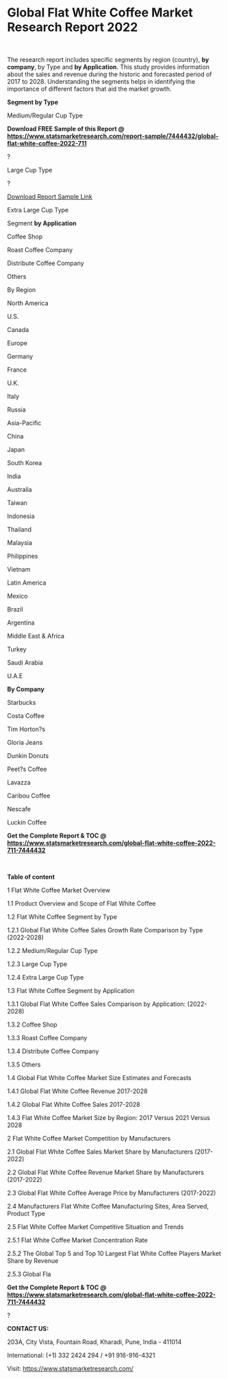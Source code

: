 <h1>Global Flat White Coffee Market Research Report 2022</h1><br/><p>The research report includes specific segments by region (country), <strong>by company</strong>, by Type and <strong>by Application</strong>. This study provides information about the sales and revenue during the historic and forecasted period of 2017 to 2028. Understanding the segments helps in identifying the importance of different factors that aid the market growth.</p>
 
 
 
 <p><strong>Segment by Type</strong></p>
 
 
 
 <p>Medium/Regular Cup Type</p>
 
 
 
 <div><b>Download FREE Sample of this Report @ <a href="https://www.statsmarketresearch.com/download-free-sample/7444432/global-flat-white-coffee-2022-711">https://www.statsmarketresearch.com/report-sample/7444432/global-flat-white-coffee-2022-711</a></b></div>
 
 
 
 <p>? </p>
 
 
 
 <p>Large Cup Type</p>
 
 
 
 <p>? </p>
 
 
 
 <p><a href="https://www.statsmarketresearch.com/download-free-sample/7444432/global-flat-white-coffee-2022-711">Download Report Sample Link</a></p>
 
 
 
 <p>Extra Large Cup Type</p>
 
 
 
 <p>Segment <strong>by Application</strong></p>
 
 
 
 <p>Coffee Shop</p>
 
 
 
 <p>Roast Coffee Company</p>
 
 
 
 <p>Distribute Coffee Company</p>
 
 
 
 <p>Others</p>
 
 
 
 <p>By Region</p>
 
 
 
 <p>North America</p>
 
 
 
 <p>U.S.</p>
 
 
 
 <p>Canada</p>
 
 
 
 <p>Europe</p>
 
 
 
 <p>Germany</p>
 
 
 
 <p>France</p>
 
 
 
 <p>U.K.</p>
 
 
 
 <p>Italy</p>
 
 
 
 <p>Russia</p>
 
 
 
 <p>Asia-Pacific</p>
 
 
 
 <p>China</p>
 
 
 
 <p>Japan</p>
 
 
 
 <p>South Korea</p>
 
 
 
 <p>India</p>
 
 
 
 <p>Australia</p>
 
 
 
 <p>Taiwan</p>
 
 
 
 <p>Indonesia</p>
 
 
 
 <p>Thailand</p>
 
 
 
 <p>Malaysia</p>
 
 
 
 <p>Philippines</p>
 
 
 
 <p>Vietnam</p>
 
 
 
 <p>Latin America</p>
 
 
 
 <p>Mexico</p>
 
 
 
 <p>Brazil</p>
 
 
 
 <p>Argentina</p>
 
 
 
 <p>Middle East & Africa</p>
 
 
 
 <p>Turkey</p>
 
 
 
 <p>Saudi Arabia</p>
 
 
 
 <p>U.A.E</p>
 
 
 
 <p><strong>By Company</strong></p>
 
 
 
 <p>Starbucks</p>
 
 
 
 <p>Costa Coffee</p>
 
 
 
 <p>Tim Horton?s</p>
 
 
 
 <p>Gloria Jeans</p>
 
 
 
 <p>Dunkin Donuts</p>
 
 
 
 <p>Peet?s Coffee</p>
 
 
 
 <p>Lavazza</p>
 
 
 
 <p>Caribou Coffee</p>
 
 
 
 <p>Nescafe</p>
 
 
 
 <p>Luckin Coffee</p>
 
 
 
 <div><b>Get the Complete Report & TOC @ <a href="https://www.statsmarketresearch.com/global-flat-white-coffee-2022-711-7444432">https://www.statsmarketresearch.com/global-flat-white-coffee-2022-711-7444432</a></b></div>
 
 
 
 <p><br />
 
 <b>Table of content</b></p>
 
 
 
 <p>1 Flat White Coffee Market Overview<br />
 
 1.1 Product Overview and Scope of Flat White Coffee<br />
 
 1.2 Flat White Coffee Segment by Type<br />
 
 1.2.1 Global Flat White Coffee Sales Growth Rate Comparison by Type (2022-2028)<br />
 
 1.2.2 Medium/Regular Cup Type<br />
 
 1.2.3 Large Cup Type<br />
 
 1.2.4 Extra Large Cup Type<br />
 
 1.3 Flat White Coffee Segment by Application<br />
 
 1.3.1 Global Flat White Coffee Sales Comparison by Application: (2022-2028)<br />
 
 1.3.2 Coffee Shop<br />
 
 1.3.3 Roast Coffee Company<br />
 
 1.3.4 Distribute Coffee Company<br />
 
 1.3.5 Others<br />
 
 1.4 Global Flat White Coffee Market Size Estimates and Forecasts<br />
 
 1.4.1 Global Flat White Coffee Revenue 2017-2028<br />
 
 1.4.2 Global Flat White Coffee Sales 2017-2028<br />
 
 1.4.3 Flat White Coffee Market Size by Region: 2017 Versus 2021 Versus 2028<br />
 
 2 Flat White Coffee Market Competition by Manufacturers<br />
 
 2.1 Global Flat White Coffee Sales Market Share by Manufacturers (2017-2022)<br />
 
 2.2 Global Flat White Coffee Revenue Market Share by Manufacturers (2017-2022)<br />
 
 2.3 Global Flat White Coffee Average Price by Manufacturers (2017-2022)<br />
 
 2.4 Manufacturers Flat White Coffee Manufacturing Sites, Area Served, Product Type<br />
 
 2.5 Flat White Coffee Market Competitive Situation and Trends<br />
 
 2.5.1 Flat White Coffee Market Concentration Rate<br />
 
 2.5.2 The Global Top 5 and Top 10 Largest Flat White Coffee Players Market Share by Revenue<br />
 
 2.5.3 Global Fla</p>
 
 
 
 <div><b>Get the Complete Report & TOC @ <a href="https://www.statsmarketresearch.com/global-flat-white-coffee-2022-711-7444432">https://www.statsmarketresearch.com/global-flat-white-coffee-2022-711-7444432</a></b></div>
 
 
 
 <p>? </p>
 
 
 
 <p><b>CONTACT US:</b><br />
 
 203A, City Vista, Fountain Road, Kharadi, Pune, India - 411014<br />
 
 International: (+1) 332 2424 294 / +91 916-916-4321<br />
 
 Visit: <a href="https://www.statsmarketresearch.com/">https://www.statsmarketresearch.com/</a></p>